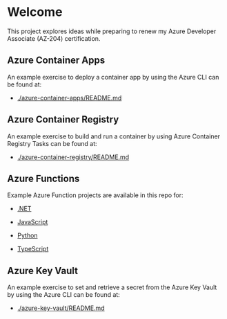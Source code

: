 # Welcome

This project explores ideas while preparing to renew my Azure Developer Associate (AZ-204) certification.

## Azure Container Apps

An example exercise to deploy a container app by using the Azure CLI can be found at:

- [./azure-container-apps/README.md](./azure-container-apps/README.md)

## Azure Container Registry

An example exercise to build and run a container by using Azure Container Registry Tasks can be found at:

- [./azure-container-registry/README.md](./azure-container-registry/README.md)

## Azure Functions

Example Azure Function projects are available in this repo for:

- [.NET](./azure-functions/dotnet/README.md)

- [JavaScript](./azure-functions/javascript/README.md)

- [Python](./azure-functions/python/README.md)

- [TypeScript](./azure-functions/typescript/README.md)

## Azure Key Vault

An example exercise to set and retrieve a secret from the Azure Key Vault by using the Azure CLI can be found at:

- [./azure-key-vault/README.md](./azure-key-vault/README.md)
